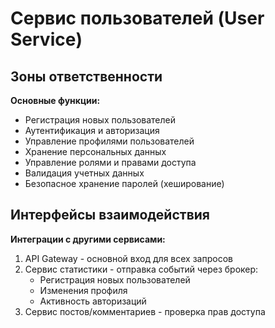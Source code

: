 # Сервис пользователей (User Service)

## Зоны ответственности

 **Основные функции:**
- Регистрация новых пользователей
- Аутентификация и авторизация
- Управление профилями пользователей
- Хранение персональных данных
- Управление ролями и правами доступа
- Валидация учетных данных
- Безопасное хранение паролей (хеширование)


## Интерфейсы взаимодействия

 **Интеграции с другими сервисами:**
1. API Gateway - основной вход для всех запросов
2. Сервис статистики - отправка событий через брокер:
   - Регистрация новых пользователей
   - Изменения профиля
   - Активность авторизаций
3. Сервис постов/комментариев - проверка прав доступа